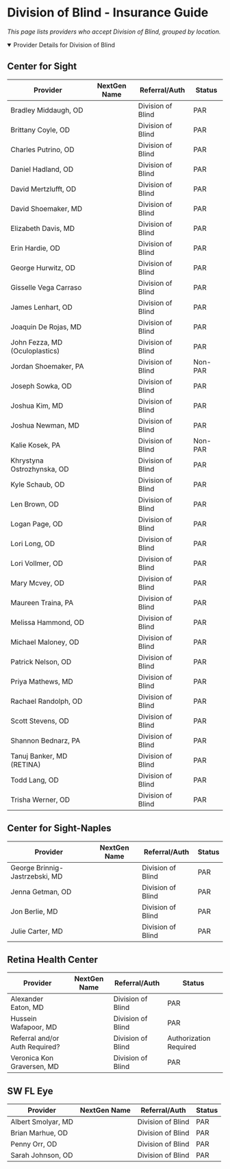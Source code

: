 # Division of Blind - Insurance Guide

*This page lists providers who accept Division of Blind, grouped by location.*

<details open><summary>Provider Details for Division of Blind</summary>

## Center for Sight

| Provider | NextGen Name | Referral/Auth | Status |
|----------|-------------|--------------|--------|
| Bradley Middaugh, OD |  | Division of Blind | PAR |
| Brittany Coyle, OD |  | Division of Blind | PAR |
| Charles Putrino, OD |  | Division of Blind | PAR |
| Daniel Hadland, OD |  | Division of Blind | PAR |
| David Mertzlufft, OD |  | Division of Blind | PAR |
| David Shoemaker, MD |  | Division of Blind | PAR |
| Elizabeth Davis, MD |  | Division of Blind | PAR |
| Erin Hardie, OD |  | Division of Blind | PAR |
| George Hurwitz, OD |  | Division of Blind | PAR |
| Gisselle Vega Carraso |  | Division of Blind | PAR |
| James Lenhart, OD |  | Division of Blind | PAR |
| Joaquin De Rojas, MD |  | Division of Blind | PAR |
| John Fezza, MD (Oculoplastics) |  | Division of Blind | PAR |
| Jordan Shoemaker, PA |  | Division of Blind | Non-PAR |
| Joseph Sowka, OD |  | Division of Blind | PAR |
| Joshua Kim, MD |  | Division of Blind | PAR |
| Joshua Newman, MD |  | Division of Blind | PAR |
| Kalie Kosek, PA |  | Division of Blind | Non-PAR |
| Khrystyna Ostrozhynska, OD |  | Division of Blind | PAR |
| Kyle Schaub, OD |  | Division of Blind | PAR |
| Len Brown, OD |  | Division of Blind | PAR |
| Logan Page, OD |  | Division of Blind | PAR |
| Lori Long, OD |  | Division of Blind | PAR |
| Lori Vollmer, OD |  | Division of Blind | PAR |
| Mary Mcvey, OD |  | Division of Blind | PAR |
| Maureen Traina, PA |  | Division of Blind | PAR |
| Melissa Hammond, OD |  | Division of Blind | PAR |
| Michael Maloney, OD |  | Division of Blind | PAR |
| Patrick Nelson, OD |  | Division of Blind | PAR |
| Priya Mathews, MD |  | Division of Blind | PAR |
| Rachael Randolph, OD |  | Division of Blind | PAR |
| Scott Stevens, OD |  | Division of Blind | PAR |
| Shannon Bednarz, PA |  | Division of Blind | PAR |
| Tanuj Banker, MD (RETINA) |  | Division of Blind | PAR |
| Todd Lang, OD |  | Division of Blind | PAR |
| Trisha Werner, OD |  | Division of Blind | PAR |

## Center for Sight-Naples

| Provider | NextGen Name | Referral/Auth | Status |
|----------|-------------|--------------|--------|
| George Brinnig-Jastrzebski, MD |  | Division of Blind | PAR |
| Jenna Getman, OD |  | Division of Blind | PAR |
| Jon Berlie, MD |  | Division of Blind | PAR |
| Julie Carter, MD |  | Division of Blind | PAR |

## Retina Health Center

| Provider | NextGen Name | Referral/Auth | Status |
|----------|-------------|--------------|--------|
| Alexander Eaton, MD |  | Division of Blind | PAR |
| Hussein Wafapoor, MD |  | Division of Blind | PAR |
| Referral and/or Auth Required? |  | Division of Blind | Authorization Required |
| Veronica Kon Graversen, MD |  | Division of Blind | PAR |

## SW FL Eye

| Provider | NextGen Name | Referral/Auth | Status |
|----------|-------------|--------------|--------|
| Albert Smolyar, MD |  | Division of Blind | PAR |
| Brian Marhue, OD |  | Division of Blind | PAR |
| Penny Orr, OD |  | Division of Blind | PAR |
| Sarah Johnson, OD |  | Division of Blind | PAR |

</details>

